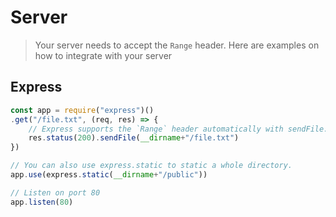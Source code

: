 # Server
> Your server needs to accept the `Range` header.
Here are examples on how to integrate with your server
## Express
```js
const app = require("express")()
.get("/file.txt", (req, res) => {
    // Express supports the `Range` header automatically with sendFile.
    res.status(200).sendFile(__dirname+"/file.txt")
})

// You can also use express.static to static a whole directory.
app.use(express.static(__dirname+"/public"))

// Listen on port 80
app.listen(80)
```